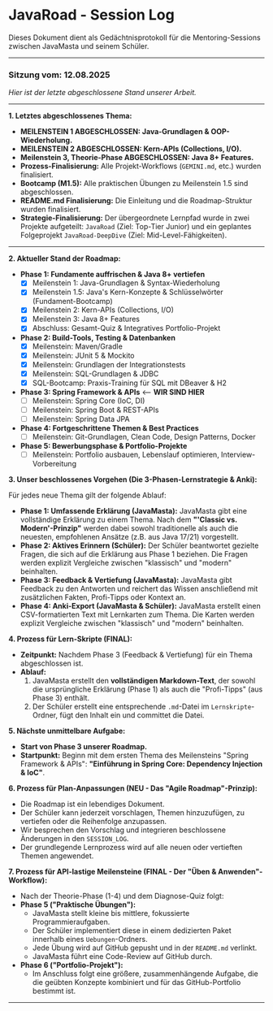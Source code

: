 # JavaRoad - Session Log

Dieses Dokument dient als Gedächtnisprotokoll für die Mentoring-Sessions zwischen JavaMasta und seinem Schüler.

---

### **Sitzung vom: 12.08.2025**

_Hier ist der letzte abgeschlossene Stand unserer Arbeit._

---
**1. Letztes abgeschlossenes Thema:**

- **MEILENSTEIN 1 ABGESCHLOSSEN: Java-Grundlagen & OOP-Wiederholung.**
- **MEILENSTEIN 2 ABGESCHLOSSEN: Kern-APIs (Collections, I/O).**
- **Meilenstein 3, Theorie-Phase ABGESCHLOSSEN: Java 8+ Features.**
- **Prozess-Finalisierung:** Alle Projekt-Workflows (`GEMINI.md`, etc.) wurden finalisiert.
- **Bootcamp (M1.5):** Alle praktischen Übungen zu Meilenstein 1.5 sind abgeschlossen.
- **README.md Finalisierung:** Die Einleitung und die Roadmap-Struktur wurden finalisiert.
- **Strategie-Finalisierung:** Der übergeordnete Lernpfad wurde in zwei Projekte aufgeteilt: `JavaRoad` (Ziel: Top-Tier Junior) und ein geplantes Folgeprojekt `JavaRoad-DeepDive` (Ziel: Mid-Level-Fähigkeiten).
---


**2. Aktueller Stand der Roadmap:**

- **Phase 1: Fundamente auffrischen & Java 8+ vertiefen**
  - [x] Meilenstein 1: Java-Grundlagen & Syntax-Wiederholung
  - [x] Meilenstein 1.5: Java's Kern-Konzepte & Schlüsselwörter (Fundament-Bootcamp)
  - [x] Meilenstein 2: Kern-APIs (Collections, I/O)
  - [x] Meilenstein 3: Java 8+ Features
  - [x] Abschluss: Gesamt-Quiz & Integratives Portfolio-Projekt
- **Phase 2: Build-Tools, Testing & Datenbanken**
  - [x] Meilenstein: Maven/Gradle
  - [x] Meilenstein: JUnit 5 & Mockito
  - [x] Meilenstein: Grundlagen der Integrationstests
  - [x] Meilenstein: SQL-Grundlagen & JDBC
  - [x] SQL-Bootcamp: Praxis-Training für SQL mit DBeaver & H2
- **Phase 3: Spring Framework & APIs** <-- **WIR SIND HIER**
  - [ ] Meilenstein: Spring Core (IoC, DI)
  - [ ] Meilenstein: Spring Boot & REST-APIs
  - [ ] Meilenstein: Spring Data JPA
- **Phase 4: Fortgeschrittene Themen & Best Practices**
  - [ ] Meilenstein: Git-Grundlagen, Clean Code, Design Patterns, Docker
- **Phase 5: Bewerbungsphase & Portfolio-Projekte**
  - [ ] Meilenstein: Portfolio ausbauen, Lebenslauf optimieren, Interview-Vorbereitung

**3. Unser beschlossenes Vorgehen (Die 3-Phasen-Lernstrategie & Anki):**

Für jedes neue Thema gilt der folgende Ablauf:

- **Phase 1: Umfassende Erklärung (JavaMasta):** JavaMasta gibt eine vollständige Erklärung zu einem Thema. Nach dem **"'Classic vs. Modern'-Prinzip"** werden dabei sowohl traditionelle als auch die neuesten, empfohlenen Ansätze (z.B. aus Java 17/21) vorgestellt.
- **Phase 2: Aktives Erinnern (Schüler):** Der Schüler beantwortet gezielte Fragen, die sich auf die Erklärung aus Phase 1 beziehen. Die Fragen werden explizit Vergleiche zwischen "klassisch" und "modern" beinhalten.
- **Phase 3: Feedback & Vertiefung (JavaMasta):** JavaMasta gibt Feedback zu den Antworten und reichert das Wissen anschließend mit zusätzlichen Fakten, Profi-Tipps oder Kontext an.
- **Phase 4: Anki-Export (JavaMasta & Schüler):** JavaMasta erstellt einen CSV-formatierten Text mit Lernkarten zum Thema. Die Karten werden explizit Vergleiche zwischen "klassisch" und "modern" beinhalten.

**4. Prozess für Lern-Skripte (FINAL):**

- **Zeitpunkt:** Nachdem Phase 3 (Feedback & Vertiefung) für ein Thema abgeschlossen ist.
- **Ablauf:**
  1. JavaMasta erstellt den **vollständigen Markdown-Text**, der sowohl die ursprüngliche Erklärung (Phase 1) als auch die "Profi-Tipps" (aus Phase 3) enthält.
  2. Der Schüler erstellt eine entsprechende `.md`-Datei im `Lernskripte`-Ordner, fügt den Inhalt ein und committet die Datei.


**5. Nächste unmittelbare Aufgabe:**

- **Start von Phase 3 unserer Roadmap.**
- **Startpunkt:** Beginn mit dem ersten Thema des Meilensteins "Spring Framework & APIs": **"Einführung in Spring Core: Dependency Injection & IoC"**.

**6. Prozess für Plan-Anpassungen (NEU - Das "Agile Roadmap"-Prinzip):**

- Die Roadmap ist ein lebendiges Dokument.
- Der Schüler kann jederzeit vorschlagen, Themen hinzuzufügen, zu vertiefen oder die Reihenfolge anzupassen.
- Wir besprechen den Vorschlag und integrieren beschlossene Änderungen in den `SESSION_LOG`.
- Der grundlegende Lernprozess wird auf alle neuen oder vertieften Themen angewendet.

**7. Prozess für API-lastige Meilensteine (FINAL - Der "Üben & Anwenden"-Workflow):**

- Nach der Theorie-Phase (1-4) und dem Diagnose-Quiz folgt:
- **Phase 5 ("Praktische Übungen"):**
  - JavaMasta stellt kleine bis mittlere, fokussierte Programmieraufgaben.
  - Der Schüler implementiert diese in einem dedizierten Paket innerhalb eines `Uebungen`-Ordners.
  - Jede Übung wird auf GitHub gepusht und in der `README.md` verlinkt.
  - JavaMasta führt eine Code-Review auf GitHub durch.
- **Phase 6 ("Portfolio-Projekt"):**
  - Im Anschluss folgt eine größere, zusammenhängende Aufgabe, die die geübten Konzepte kombiniert und für das GitHub-Portfolio bestimmt ist.

---